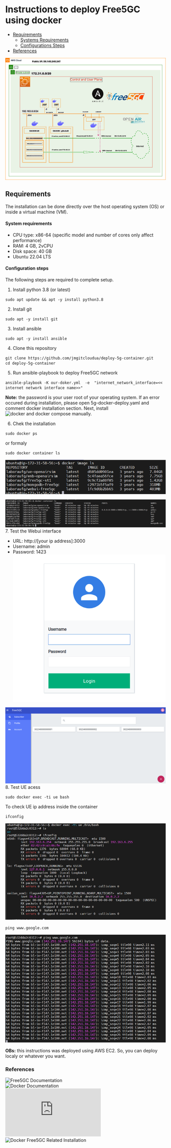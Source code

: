 # Instructions to deploy Free5GC using docker
- [Requirements](#requirements)
    - [Systems Requirements](#system-requirements)
    - [Configurations Steps](#configuration-steps)
- [References](#references)

![](./images/diagram-docker-free5gc-deploy.png)
## Requirements
The installation can be done directly over the host operating system (OS) or inside a virtual machine (VM).

#### System requirements

- CPU type: x86-64 (specific model and number of cores only affect performance)
- RAM: 4 GB, 2vCPU
- Disk space: 40 GB
- Ubuntu 22.04 LTS

#### Configuration steps
The following steps are required to complete setup.

1. Install python 3.8 (or latest)
```
sudo apt update && apt -y install python3.8
```
2. Install git
```
sudo apt -y install git
```
3. Install ansible
```
sudo apt -y install ansible
```
4. Clone this repository
```
git clone https://github.com/jmgitcloudua/deploy-5g-container.git
cd deploy-5g-container
```
5. Run ansible-playbook to deploy Free5GC network
```
ansible-playbook -K our-doker.yml  -e  "internet_network_interface=<< internet network interface name>>"
```
**Note:** the password is your user root of your operating system.  If an error occured during installation, please open 5g-docker-deploy.yaml and comment docker installation section. Next, install ![docker and docker compose](https://docs.docker.com/desktop/install/ubuntu/) manually.

6. Chek the installation
```
sudo docker ps 
``` 
or formaly
```
sudo docker container ls 
``` 
![docker image ls](./images/BII-aws-free5gc-docker-image-ls.png)

![docker ps](./images/BII-aws-free5gc-docker-container-ls.png)
7. Test the Webui interface
 - URL: http://[your ip address]:3000
 - Username: admin
 - Password: 1423
 ![Free5GC Webui Login](./images/BII-aws-free5gc-login-webui.png)

 ![Free5GC Dashboard](./images/BII-aws-free5gc-webui.png)
 8. Test UE acess
 ```
 sudo docker exec -ti ue bash
 ```
 To check UE ip address inside the container
 ```
 ifconfig
 ```
 ![ifconfig](./images/BII-aws-free5gc-docker--oatun-uem1-interface.png)
 
 ```
 ping www.google.com
 ```
![](./images/BII-aws-free5gc-docker--oatun-uem1-test-ping.png)

**OBs:** this instructions was deployed using AWS EC2. So, you can deploy localy or whatever you want.

### References
![Free5GC Documentation](https://free5gc.org/) <br>
![Docker Documentation](https://docs.docker.com/engine/install/ubuntu/) <br>
![Ansible documentation](https://docs.ansible.com/ansible/latest/installation_guide/intro_installation.html#installing-and-upgrading-ansible) <br>
![Docker Free5GC Related Installation](https://github.com/Edwin-programmer/Project5G-ansible-deployment/tree/main/Docker%20deployment)